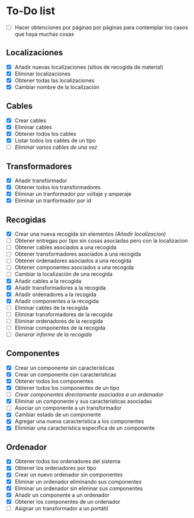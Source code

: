 # To-Do list

- [ ] Hacer obtenciones por páginas por páginas para contemplar los casos que haya muchas cosas

## Localizaciones

- [x] Añadir nuevas localizaciones (sitios de recogida de material)
- [x] Eliminar localizaciones
- [x] Obtener todas las localizaciones
- [x] Cambiar nombre de la localización

## Cables

- [x] Crear cables
- [x] Eliminar cables
- [x] Obtener todos los cables
- [x] Listar todos los cables de un tipo
- [ ] *Eliminar varios cables de una vez*

## Transformadores
- [x] Añadir transformador
- [x] Obtener todos los transformadores
- [x] Eliminar un tranformador por voltaje y amperaje
- [x] Eliminar un tranformador por id

## Recogidas
- [x] Crear una nueva recogida sin elementos *(Añadir localizacion)*
- [ ] Obtener entregas por tipo sin cosas asociadas pero con la localizacion
- [ ] Obtener cables asociados a una recogida
- [ ] Obtener transformadores asociados a una recogida
- [ ] Obtener ordenadores asociados a una recogida
- [ ] Obtener componentes asociados a una recogida
- [ ] Cambiar la localización de una recogida
- [x] Añadir cables a la recogida
- [x] Añadir transformadores a la recogida
- [x] Añadir ordenadores a la recogida
- [x] Añadir componentes a la recogida
- [ ] Eliminar cables de la recogida
- [ ] Eliminar transformadores de la recogida
- [ ] Eliminar ordenadores de la recogida
- [ ] Eliminar componentes de la recogida
- [ ] *Generar informe de la recogida*

## Componentes
- [x] Crear un componente sin características
- [x] Crear un componente con características
- [x] Obtener todos los componentes
- [x] Obtener todos los componentes de un tipo
- [ ] *Crear componentes directamente asociados a un ordenador*
- [x] Eliminar un componente y sus características asociadas
- [ ] Asociar un componente a un transformador
- [x] Cambiar estado de un componente
- [x] Agregar una nueva característica a los componentes
- [x] Eliminiar una característica especifica de un componente

## Ordenador
- [x] Obtener todos los ordenadores del sistema
- [x] Obtener los ordenadores por tipo
- [x] Crear un nuevo ordenador sin componentes 
- [x] Eliminar un ordenador eliminando sus componentes
- [x] Eliminar un ordenador sin eliminar sus componentes
- [x] Añadir un componente a un ordenador
- [x] Obtener los componentes de un ordenador
- [ ] Asignar un transformador a un portátil